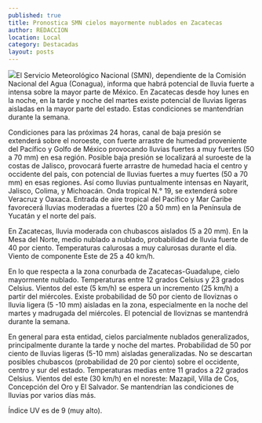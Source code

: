 ```yaml
---
published: true
title: Pronostica SMN cielos mayormente nublados en Zacatecas
author: REDACCION
location: Local
category: Destacadas
layout: posts
---
```


![](http://i.imgur.com/AjOpC9Pm.jpg)El Servicio Meteorológico Nacional (SMN), dependiente de la Comisión Nacional del Agua (Conagua), informa que habrá potencial de lluvia fuerte a intensa sobre la mayor parte de México. En Zacatecas desde hoy lunes en la noche, en la tarde y noche del martes existe potencial de lluvias ligeras aisladas en la mayor parte del estado. Estas condiciones se mantendrían durante la semana.

Condiciones para las próximas 24 horas, canal de baja presión se extenderá sobre el noroeste, con fuerte arrastre de humedad proveniente del Pacífico y Golfo de México provocando lluvias fuertes a muy fuertes (50 a 70 mm) en esa región. Posible baja presión se localizará al suroeste de la costas de Jalisco, provocará fuerte arrastre de humedad hacia el centro y occidente del país, con potencial de lluvias fuertes a muy fuertes (50 a 70 mm) en esas regiones. Así como lluvias puntualmente intensas en Nayarit, Jalisco, Colima, y Michoacán. Onda tropical N.° 19, se extenderá sobre Veracruz y Oaxaca. Entrada de aire tropical del Pacífico y Mar Caribe favorecerá lluvias moderadas a fuertes (20 a 50 mm) en la Península de Yucatán y el norte del país. 

En Zacatecas, lluvia moderada con chubascos aislados (5 a 20 mm).
En la Mesa del Norte, medio nublado a nublado, probabilidad de lluvia fuerte de 40 por ciento. Temperaturas calurosas a muy calurosas durante el día. Viento de componente Este de 25 a 40 km/h.

En lo que respecta a la zona conurbada de Zacatecas-Guadalupe, cielo mayormente nublado. Temperaturas entre 12 grados Celsius y 23 grados Celsius. Vientos del este (5 km/h) se espera un incremento (25 km/h) a partir del miércoles. Existe probabilidad de 50 por ciento de lloviznas o lluvia ligera (5 -10 mm) aisladas en la zona, especialmente en la noche del martes y madrugada del miércoles. El potencial de lloviznas se mantendrá durante la semana. 

En general para esta entidad, cielos parcialmente nublados generalizados, principalmente durante la tarde y noche del martes. Probabilidad de 50 por ciento de lluvias ligeras (5-10 mm) aisladas generalizadas. No se descartan posibles chubascos (probabilidad de 20 por ciento) sobre el occidente, centro y sur del estado. Temperaturas medias entre 11 grados a 22 grados Celsius. Vientos del este (30 km/h) en el noreste: Mazapil, Villa de Cos, Concepción del Oro y El Salvador. Se mantendrían las condiciones de lluvias por varios días más. 

Índice UV  es de 9 (muy alto). 
